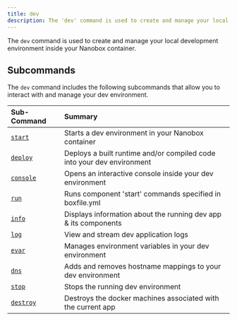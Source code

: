 ```yaml
---
title: dev
description: The 'dev' command is used to create and manage your local Nanobox development environment.
---
```


The `dev` command is used to create and manage your local development environment inside your Nanobox container.

## Subcommands
The `dev` command includes the following subcommands that allow you to interact with and manage your dev environment.

| Sub-Command          | Summary                                                                |
|:---------------------|:-----------------------------------------------------------------------|
| [`start`](start)     | Starts a dev environment in your Nanobox container                     |
| [`deploy`](deploy)   | Deploys a built runtime and/or compiled code into your dev environment |
| [`console`](console) | Opens an interactive console inside your dev environment               |
| [`run`](run)         | Runs component 'start' commands specified in boxfile.yml               |
| [`info`](info)       | Displays information about the running dev app & its components        |
| [`log`](log)         | View and stream dev application logs                                   |
| [`evar`](evar)       | Manages environment variables in your dev environment                  |
| [`dns`](dns)         | Adds and removes hostname mappings to your dev environment             |
| [`stop`](stop)       | Stops the running dev environment                                      |
| [`destroy`](destroy) | Destroys the docker machines associated with the current app           |
